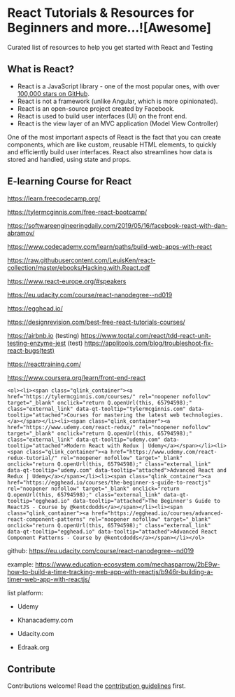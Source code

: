 # React Tutorials & Resources for Beginners and more...![Awesome]
Curated list of resources to help you get started with React and Testing


## What is React?

* React is a JavaScript library - one of the most popular ones, with over [100,000 stars on GitHub](https://github.com/facebook/react).
* React is not a framework (unlike Angular, which is more opinionated).
* React is an open-source project created by Facebook.
* React is used to build user interfaces (UI) on the front end.
* React is the view layer of an MVC application (Model View Controller)

One of the most important aspects of React is the fact that you can create components, which are like custom, reusable HTML elements, to quickly and efficiently build user interfaces. React also streamlines how data is stored and handled, using state and props.


## E-learning Course for React

https://learn.freecodecamp.org/

https://tylermcginnis.com/free-react-bootcamp/

https://softwareengineeringdaily.com/2019/05/16/facebook-react-with-dan-abramov/

https://www.codecademy.com/learn/paths/build-web-apps-with-react

https://raw.githubusercontent.com/LeuisKen/react-collection/master/ebooks/Hacking.with.React.pdf

https://www.react-europe.org/#speakers

https://eu.udacity.com/course/react-nanodegree--nd019

https://egghead.io/

https://designrevision.com/best-free-react-tutorials-courses/

https://airbnb.io (testing)
https://www.toptal.com/react/tdd-react-unit-testing-enzyme-jest (test)
https://applitools.com/blog/troubleshoot-fix-react-bugs(test)

https://reacttraining.com/

https://www.coursera.org/learn/front-end-react

```
<ol><li><span class="qlink_container"><a href="https://tylermcginnis.com/courses/" rel="noopener nofollow" target="_blank" onclick="return Q.openUrl(this, 65794598);" class="external_link" data-qt-tooltip="tylermcginnis.com" data-tooltip="attached">Courses for mastering the latest web technologies.</a></span></li><li><span class="qlink_container"><a href="https://www.udemy.com/react-redux/" rel="noopener nofollow" target="_blank" onclick="return Q.openUrl(this, 65794598);" class="external_link" data-qt-tooltip="udemy.com" data-tooltip="attached">Modern React with Redux | Udemy</a></span></li><li><span class="qlink_container"><a href="https://www.udemy.com/react-redux-tutorial/" rel="noopener nofollow" target="_blank" onclick="return Q.openUrl(this, 65794598);" class="external_link" data-qt-tooltip="udemy.com" data-tooltip="attached">Advanced React and Redux | Udemy</a></span></li><li><span class="qlink_container"><a href="https://egghead.io/courses/the-beginner-s-guide-to-reactjs" rel="noopener nofollow" target="_blank" onclick="return Q.openUrl(this, 65794598);" class="external_link" data-qt-tooltip="egghead.io" data-tooltip="attached">The Beginner's Guide to ReactJS - Course by @kentcdodds</a></span></li><li><span class="qlink_container"><a href="https://egghead.io/courses/advanced-react-component-patterns" rel="noopener nofollow" target="_blank" onclick="return Q.openUrl(this, 65794598);" class="external_link" data-qt-tooltip="egghead.io" data-tooltip="attached">Advanced React Component Patterns - Course by @kentcdodds</a></span></li></ol>
```

github: 
https://eu.udacity.com/course/react-nanodegree--nd019

example: 
https://www.education-ecosystem.com/mechasparrow/2bE9w-how-to-build-a-time-tracking-web-app-with-reactjs/b946r-building-a-timer-web-app-with-reactjs/


list platform: 
* Udemy

* Khanacademy.com

* Udacity.com

* Edraak.org


## Contribute

Contributions welcome! Read the [contribution guidelines](contributing.md) first.


